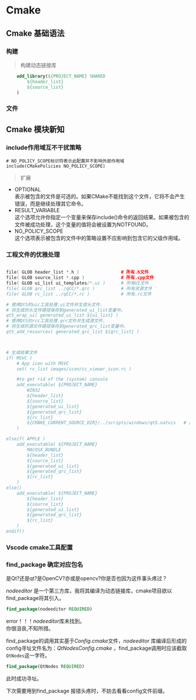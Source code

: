 # Cmake

## Cmake 基础语法

### 构建
> 构建动态链接库

```cmake
    add_library(${PROJECT_NAME} SHARED
        ${header_list}
        ${source_list}
    )
```

### 文件



### 


## Cmake 模块新知
### include作用域互不干扰策略

```CC
# NO_POLICY_SCOPE标识符表示此配置并不影响外部作用域
include(CMakePolicies NO_POLICY_SCOPE)   
```

> 扩展   

* OPTIONAL     
表示被包含的文件是可选的。如果CMake不能找到这个文件，它将不会产生错误，而是继续处理其它命令。
* RESULT_VARIABLE    
这个选项允许你指定一个变量来保存include()命令的返回结果。如果被包含的文件被成功处理，这个变量的值将会被设置为NOTFOUND。
* NO_POLICY_SCOPE     
这个选项表示被包含的文件中的策略设置不应影响到包含它的父级作用域。


### 工程文件的优雅处理

```cc

file( GLOB header_list *.h )				# 所有.h文件
file( GLOB source_list *.cpp )				# 所有.cpp文件
file( GLOB ui_list ui_templates/*.ui )		# 所有UI文件
file( GLOB qrc_list ../qCC/*.qrc )			# 所有资源文件
file( GLOB rc_list ../qCC/*.rc )	    	# 所有.rc文件

# 使用Qt5的uic工具处理.ui文件并生成头文件，
# 将生成的头文件路径保存到generated_ui_list变量中。
qt5_wrap_ui( generated_ui_list ${ui_list} )
# 使用Qt5的rcc工具处理.qrc文件并生成源文件，
# 将生成的源文件路径保存到generated_qrc_list变量中。
qt5_add_resources( generated_qrc_list ${qrc_list} )



# 生成结果文件 
if( MSVC )
	# App icon with MSVC
	set( rc_list images/icon/cc_viewer_icon.rc )

	#to get rid of the (system) console
	add_executable( ${PROJECT_NAME} 
		WIN32 
		${header_list} 
		${source_list} 
		${generated_ui_list} 
		${generated_qrc_list}
		${rc_list}  
		${CMAKE_CURRENT_SOURCE_DIR}/../scripts/windows/qt5.natvis	# 此文件用于在调试时更好的显示qt类型
	)

elseif( APPLE )
	add_executable( ${PROJECT_NAME} 
		MACOSX_BUNDLE 
		${header_list} 
		${source_list} 
		${generated_ui_list} 
		${generated_qrc_list} 
		${rc_list} 
	)
else()
	add_executable( ${PROJECT_NAME} 
		${header_list} 
		${source_list} 
		${generated_ui_list} 
		${generated_qrc_list} 
		${rc_list} 
	)
endif()
```
### Vscode cmake工具配置





### find_package 确定对应包名

是Qt?还是qt?是OpenCV?亦或是opencv?你是否也因为这件事头疼过？    

*nodeeditor* 是一个第三方库，我将其编译为动态链接库，cmake项目欲以find_package将其引入。   
```cmake
find_package(nodeeditor REQUIRED)    
```
error！！！*nodeeditor*库未找到。   
你很沮丧,不知所措。     

find_package的调用其实基于*Config.cmake*文件，*nodeeditor* 库编译后形成的config寻址文件名为：*QtNodesConfig.cmake* ，find_package调用时应该截取`QtNodes`这一字符。   

```cmake
find_package(QtNodes REQUIRED)  
```
此时成功寻址。   

下次需要用到find_package 报错头疼时，不妨去看看config文件前缀。

